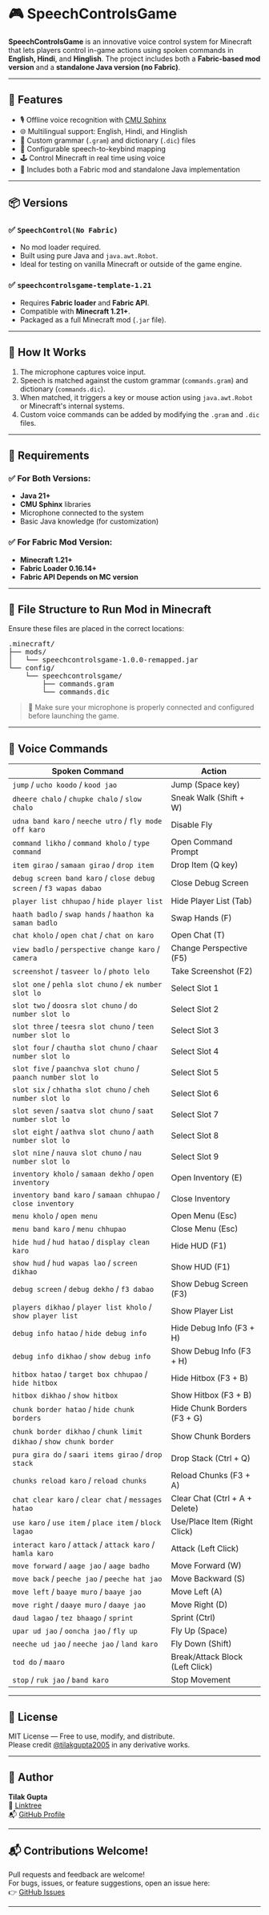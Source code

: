 # 🎮 SpeechControlsGame

**SpeechControlsGame** is an innovative voice control system for Minecraft that lets players control in-game actions using spoken commands in **English, Hindi**, and **Hinglish**. The project includes both a **Fabric-based mod version** and a **standalone Java version (no Fabric)**.

---

## 🚀 Features

- 🎙️ Offline voice recognition with [CMU Sphinx](https://cmusphinx.github.io/)
- 🌐 Multilingual support: English, Hindi, and Hinglish
- 🧠 Custom grammar (`.gram`) and dictionary (`.dic`) files
- 🔧 Configurable speech-to-keybind mapping
- 🕹️ Control Minecraft in real time using voice
- 🧩 Includes both a Fabric mod and standalone Java implementation

---

## 📦 Versions

### ✅ `SpeechControl(No Fabric)`
- No mod loader required.
- Built using pure Java and `java.awt.Robot`.
- Ideal for testing on vanilla Minecraft or outside of the game engine.

### ✅ `speechcontrolsgame-template-1.21`
- Requires **Fabric loader** and **Fabric API**.
- Compatible with **Minecraft 1.21+**.
- Packaged as a full Minecraft mod (`.jar` file).

---

## 🧪 How It Works

1. The microphone captures voice input.
2. Speech is matched against the custom grammar (`commands.gram`) and dictionary (`commands.dic`).
3. When matched, it triggers a key or mouse action using `java.awt.Robot` or Minecraft's internal systems.
4. Custom voice commands can be added by modifying the `.gram` and `.dic` files.

---

## 🧰 Requirements

### ✅ For Both Versions:
- **Java 21+**
- **CMU Sphinx** libraries
- Microphone connected to the system
- Basic Java knowledge (for customization)

### ✅ For Fabric Mod Version:
- **Minecraft 1.21+**
- **Fabric Loader 0.16.14+**
- **Fabric API Depends on MC version**

---

## 📂 File Structure to Run Mod in Minecraft

Ensure these files are placed in the correct locations:

<pre>.minecraft/
├── mods/ 
│   └── speechcontrolsgame-1.0.0-remapped.jar
└── config/
    └── speechcontrolsgame/
        ├── commands.gram
        └── commands.dic</pre>
    
> 🎤 Make sure your microphone is properly connected and configured before launching the game.

---

## 🧠 Voice Commands

| Spoken Command                                                     | Action                          |
| ------------------------------------------------------------------ | ------------------------------- |
| `jump` / `ucho koodo` / `kood jao`                                 | Jump (Space key)                |
| `dheere chalo` / `chupke chalo` / `slow chalo`                     | Sneak Walk (Shift + W)          |
| `udna band karo` / `neeche utro` / `fly mode off karo`             | Disable Fly                     |
| `command likho` / `command kholo` / `type command`                 | Open Command Prompt             |
| `item girao` / `samaan girao` / `drop item`                        | Drop Item (Q key)               |
| `debug screen band karo` / `close debug screen` / `f3 wapas dabao` | Close Debug Screen              |
| `player list chhupao` / `hide player list`                         | Hide Player List (Tab)          |
| `haath badlo` / `swap hands` / `haathon ka saman badlo`            | Swap Hands (F)                  |
| `chat kholo` / `open chat` / `chat on karo`                        | Open Chat (T)                   |
| `view badlo` / `perspective change karo` / `camera`                | Change Perspective (F5)         |
| `screenshot` / `tasveer lo` / `photo lelo`                         | Take Screenshot (F2)            |
| `slot one` / `pehla slot chuno` / `ek number slot lo`              | Select Slot 1                   |
| `slot two` / `doosra slot chuno` / `do number slot lo`             | Select Slot 2                   |
| `slot three` / `teesra slot chuno` / `teen number slot lo`         | Select Slot 3                   |
| `slot four` / `chautha slot chuno` / `chaar number slot lo`        | Select Slot 4                   |
| `slot five` / `paanchva slot chuno` / `paanch number slot lo`      | Select Slot 5                   |
| `slot six` / `chhatha slot chuno` / `cheh number slot lo`          | Select Slot 6                   |
| `slot seven` / `saatva slot chuno` / `saat number slot lo`         | Select Slot 7                   |
| `slot eight` / `aathva slot chuno` / `aath number slot lo`         | Select Slot 8                   |
| `slot nine` / `nauva slot chuno` / `nau number slot lo`            | Select Slot 9                   |
| `inventory kholo` / `samaan dekho` / `open inventory`              | Open Inventory (E)              |
| `inventory band karo` / `samaan chhupao` / `close inventory`       | Close Inventory                 |
| `menu kholo` / `open menu`                                         | Open Menu (Esc)                 |
| `menu band karo` / `menu chhupao`                                  | Close Menu (Esc)                |
| `hide hud` / `hud hatao` / `display clean karo`                    | Hide HUD (F1)                   |
| `show hud` / `hud wapas lao` / `screen dikhao`                     | Show HUD (F1)                   |
| `debug screen` / `debug dekho` / `f3 dabao`                        | Show Debug Screen (F3)          |
| `players dikhao` / `player list kholo` / `show player list`        | Show Player List                |
| `debug info hatao` / `hide debug info`                             | Hide Debug Info (F3 + H)        |
| `debug info dikhao` / `show debug info`                            | Show Debug Info (F3 + H)        |
| `hitbox hatao` / `target box chhupao` / `hide hitbox`              | Hide Hitbox (F3 + B)            |
| `hitbox dikhao` / `show hitbox`                                    | Show Hitbox (F3 + B)            |
| `chunk border hatao` / `hide chunk borders`                        | Hide Chunk Borders (F3 + G)     |
| `chunk border dikhao` / `chunk limit dikhao` / `show chunk border` | Show Chunk Borders              |
| `pura gira do` / `saari items girao` / `drop stack`                | Drop Stack (Ctrl + Q)           |
| `chunks reload karo` / `reload chunks`                             | Reload Chunks (F3 + A)          |
| `chat clear karo` / `clear chat` / `messages hatao`                | Clear Chat (Ctrl + A + Delete)  |
| `use karo` / `use item` / `place item` / `block lagao`             | Use/Place Item (Right Click)    |
| `interact karo` / `attack` / `attack karo` / `hamla karo`          | Attack (Left Click)             |
| `move forward` / `aage jao` / `aage badho`                         | Move Forward (W)                |
| `move back` / `peeche jao` / `peeche hat jao`                      | Move Backward (S)               |
| `move left` / `baaye muro` / `baaye jao`                           | Move Left (A)                   |
| `move right` / `daaye muro` / `daaye jao`                          | Move Right (D)                  |
| `daud lagao` / `tez bhaago` / `sprint`                             | Sprint (Ctrl)                   |
| `upar ud jao` / `ooncha jao` / `fly up`                            | Fly Up (Space)                  |
| `neeche ud jao` / `neeche jao` / `land karo`                       | Fly Down (Shift)                |
| `tod do` / `maaro`                                                 | Break/Attack Block (Left Click) |
| `stop` / `ruk jao` / `band karo`                                   | Stop Movement                   |


---

## 📄 License

MIT License — Free to use, modify, and distribute.  
Please credit [@tilakgupta2005](https://github.com/tilakgupta2005) in any derivative works.

---

## 👤 Author

**Tilak Gupta**  
🔗 [Linktree](https://linktr.ee/tilakgupta2005)  
📬 [GitHub Profile](https://github.com/tilakgupta2005)

---

## 📬 Contributions Welcome!

Pull requests and feedback are welcome!  
For bugs, issues, or feature suggestions, open an issue here:  
👉 [GitHub Issues](https://github.com/tilakgupta2005/SpeechControlsGame/issues)

---


